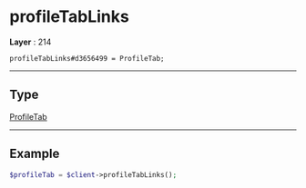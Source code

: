 # profileTabLinks

**Layer** : 214

```tl
profileTabLinks#d3656499 = ProfileTab;
```

---

## Type

[ProfileTab](type/ProfileTab)

---

## Example

```php
$profileTab = $client->profileTabLinks();
```